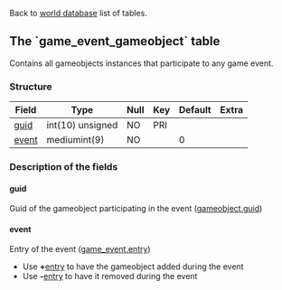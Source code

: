 Back to [world database](mangosdb_struct) list of tables.

The \`game\_event\_gameobject\` table
-------------------------------------

Contains all gameobjects instances that participate to any game event.

### Structure

| **Field**                            | **Type**         | **Null** | **Key** | **Default** | **Extra** |
|--------------------------------------|------------------|----------|---------|-------------|-----------|
| [guid](Game_event_gameobject#guid)   | int(10) unsigned | NO       | PRI     |             |           |
| [event](Game_event_gameobject#event) | mediumint(9)     | NO       |         | 0           |           |

### Description of the fields

#### guid

Guid of the gameobject participating in the event ([gameobject.guid](gameobject#guid))

#### event

Entry of the event ([game\_event.entry](game_event#entry))

-   Use **+**[entry](game_event#entry) to have the gameobject added during the event
-   Use **-**[entry](game_event#entry) to have it removed during the event

